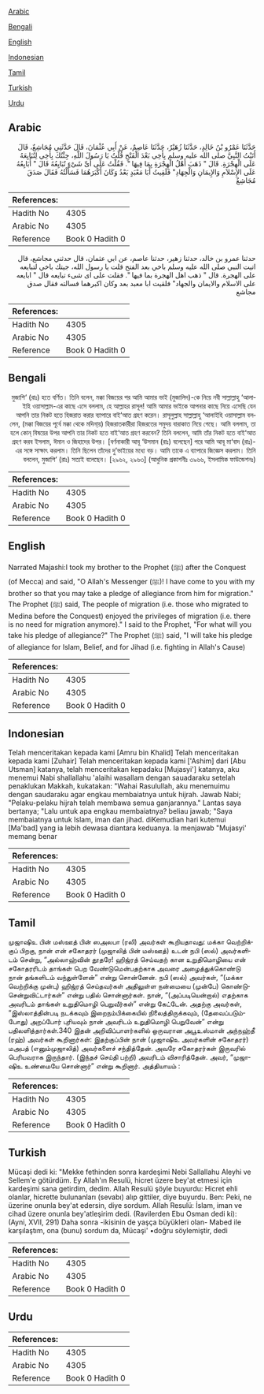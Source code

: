 [Arabic](#arabic)

[Bengali](#bengali)

[English](#english)

[Indonesian](#indonesian)

[Tamil](#tamil)

[Turkish](#turkish)

[Urdu](#urdu)

## Arabic


<div dir="rtl" lang="ar" style={{fontSize:'larger',backgroundColor:'#f8f9fa',padding:20}}>
حَدَّثَنَا عَمْرُو بْنُ خَالِدٍ، حَدَّثَنَا زُهَيْرٌ، حَدَّثَنَا عَاصِمٌ، عَنْ أَبِي عُثْمَانَ، قَالَ حَدَّثَنِي مُجَاشِعٌ، قَالَ أَتَيْتُ النَّبِيَّ صلى الله عليه وسلم بِأَخِي بَعْدَ الْفَتْحِ قُلْتُ يَا رَسُولَ اللَّهِ، جِئْتُكَ بِأَخِي لِتُبَايِعَهُ عَلَى الْهِجْرَةِ‏.‏ قَالَ ‏"‏ ذَهَبَ أَهْلُ الْهِجْرَةِ بِمَا فِيهَا ‏"‏‏.‏ فَقُلْتُ عَلَى أَىِّ شَىْءٍ تُبَايِعُهُ قَالَ ‏"‏ أُبَايِعُهُ عَلَى الإِسْلاَمِ وَالإِيمَانِ وَالْجِهَادِ‏" فَلَقِيتُ أَبَا مَعْبَدٍ بَعْدُ وَكَانَ أَكْبَرَهُمَا فَسَأَلْتُهُ فَقَالَ صَدَقَ مُجَاشِعٌ‏
</div>
<div style={{backgroundColor:'#f8f9fa',padding:20, marginBottom: 10}}><table> <thead> <tr> <th>References:</th> <th></th> </tr> </thead> <tbody><tr><td>Hadith No</td><td>4305</td></tr><tr><td>Arabic No</td><td>4305</td></tr><tr><td>Reference</td><td>Book 0 Hadith 0</td></tr></tbody></table></div>


<div dir="rtl" lang="ar" style={{fontSize:'larger',backgroundColor:'#f8f9fa',padding:20}}>
حدثنا عمرو بن خالد، حدثنا زهير، حدثنا عاصم، عن ابي عثمان، قال حدثني مجاشع، قال اتيت النبي صلى الله عليه وسلم باخي بعد الفتح قلت يا رسول الله، جيتك باخي لتبايعه على الهجرة. قال " ذهب اهل الهجرة بما فيها ". فقلت على اى شىء تبايعه قال " ابايعه على الاسلام والايمان والجهاد" فلقيت ابا معبد بعد وكان اكبرهما فسالته فقال صدق مجاشع
</div>
<div style={{backgroundColor:'#f8f9fa',padding:20, marginBottom: 10}}><table> <thead> <tr> <th>References:</th> <th></th> </tr> </thead> <tbody><tr><td>Hadith No</td><td>4305</td></tr><tr><td>Arabic No</td><td>4305</td></tr><tr><td>Reference</td><td>Book 0 Hadith 0</td></tr></tbody></table></div>

## Bengali


<div dir="rtl" lang="bn" style={{fontSize:'larger',backgroundColor:'#f8f9fa',padding:20}}>
মুজাশি‘ (রাঃ) হতে বর্ণিত। তিনি বলেন, মক্কা বিজয়ের পর আমি আমার ভাই (মুজালিদ)-কে নিয়ে নবী সাল্লাল্লাহু ‘আলাইহি ওয়াসাল্লাম-এর কাছে এসে বললাম, হে আল্লাহর রাসূল! আমি আমার ভাইকে আপনার কাছে নিয়ে এসেছি যেন আপনি তার নিকট হতে হিজরাত করার ব্যাপারে বাই‘আত গ্রহণ করেন। রাসূলুল্লাহ সাল্লাল্লাহু ‘আলাইহি ওয়াসাল্লাম বললেন, (মক্কা বিজয়ের পূর্বে মক্কা থেকে মদিনা্য়) হিজরাতকারীরা হিজরতের সমুদয় বারাকাত নিয়ে গেছে। আমি বললাম, তা হলে কোন্ বিষয়ের উপর আপনি তার নিকট হতে বাই‘আত গ্রহণ করবেন? তিনি বললেন, আমি তাঁর নিকট হতে বাই‘আত গ্রহণ করব ইসলাম, ঈমান ও জিহাদের উপর। [বর্ণনাকারী আবূ ‘উসমান (রাঃ) বলেছেন] পরে আমি আবূ মা‘বাদ (রাঃ)-এর সঙ্গে সাক্ষাৎ করলাম। তিনি ছিলেন তাঁদের দু’ভাইয়ের মধ্যে বড়। আমি তাকে এ ব্যাপারে জিজ্ঞেস করলাম। তিনি বললেন, মুজাশি‘ (রাঃ) সত্যই বলেছেন। [২৯৬২, ২৯৬৩] (আধুনিক প্রকাশনীঃ ৩৯৬৬, ইসলামিক ফাউন্ডেশনঃ)
</div>
<div style={{backgroundColor:'#f8f9fa',padding:20, marginBottom: 10}}><table> <thead> <tr> <th>References:</th> <th></th> </tr> </thead> <tbody><tr><td>Hadith No</td><td>4305</td></tr><tr><td>Arabic No</td><td>4305</td></tr><tr><td>Reference</td><td>Book 0 Hadith 0</td></tr></tbody></table></div>

## English


<div dir="ltr" lang="en" style={{fontSize:'larger',backgroundColor:'#f8f9fa',padding:20}}>
Narrated Majashi:I took my brother to the Prophet (ﷺ) after the Conquest (of Mecca) and said, "O Allah's Messenger (ﷺ)! I have come to you with my brother so that you may take a pledge of allegiance from him for migration." The Prophet (ﷺ) said, The people of migration (i.e. those who migrated to Medina before the Conquest) enjoyed the privileges of migration (i.e. there is no need for migration anymore)." I said to the Prophet, "For what will you take his pledge of allegiance?" The Prophet (ﷺ) said, "I will take his pledge of allegiance for Islam, Belief, and for Jihad (i.e. fighting in Allah's Cause)
</div>
<div style={{backgroundColor:'#f8f9fa',padding:20, marginBottom: 10}}><table> <thead> <tr> <th>References:</th> <th></th> </tr> </thead> <tbody><tr><td>Hadith No</td><td>4305</td></tr><tr><td>Arabic No</td><td>4305</td></tr><tr><td>Reference</td><td>Book 0 Hadith 0</td></tr></tbody></table></div>

## Indonesian


<div dir="ltr" lang="id" style={{fontSize:'larger',backgroundColor:'#f8f9fa',padding:20}}>
Telah menceritakan kepada kami [Amru bin Khalid] Telah menceritakan kepada kami [Zuhair] Telah menceritakan kepada kami ['Ashim] dari [Abu Utsman] katanya, telah menceritakan kepadaku [Mujasyi'] katanya, aku menemui Nabi shallallahu 'alaihi wasallam dengan sauadaraku setelah penaklukan Makkah, kukatakan: "Wahai Rasulullah, aku menemuimu dengan saudaraku agar engkau membaiatnya untuk hijrah. Jawab Nabi; "Pelaku-pelaku hijrah telah membawa semua ganjarannya." Lantas saya bertanya; "Lalu untuk apa engkau membaiatnya? beliau jawab; "Saya membaiatnya untuk Islam, iman dan jihad. diKemudian hari kutemui [Ma'bad] yang ia lebih dewasa diantara keduanya. Ia menjawab "Mujasyi' memang benar
</div>
<div style={{backgroundColor:'#f8f9fa',padding:20, marginBottom: 10}}><table> <thead> <tr> <th>References:</th> <th></th> </tr> </thead> <tbody><tr><td>Hadith No</td><td>4305</td></tr><tr><td>Arabic No</td><td>4305</td></tr><tr><td>Reference</td><td>Book 0 Hadith 0</td></tr></tbody></table></div>

## Tamil


<div dir="ltr" lang="ta" style={{fontSize:'larger',backgroundColor:'#f8f9fa',padding:20}}>
முஜாஷிஉ பின் மஸ்ஊத் பின் ஸஅலபா (ரலி) அவர்கள் கூறியதாவது: மக்கா வெற்றிக்குப் பிறகு, நான் என் சகோதரர் (முஜாலித் பின் மஸ்ஊத்) உடன் நபி (ஸல்) அவர்களிடம் சென்று, “அல்லாஹ்வின் தூதரே! ஹிஜ்ரத் செய்வதற் கான உறுதிமொழியை என் சகோதரரிடம் தாங்கள் பெற வேண்டுமென்பதற்காக அவரை அழைத்துக்கொண்டு நான் தங்களிடம் வந்துள்ளேன்” என்று சொன்னேன். நபி (ஸல்) அவர்கள், “(மக்கா வெற்றிக்கு முன்பு) ஹிஜ்ரத் செய்தவர்கள் அதிலுள்ள நன்மையை (முன்பே) கொண்டுசென்றுவிட்டார்கள்” என்று பதில் சொன்னார்கள். நான், “(அப்படியென்றால்) எதற்காக அவரிடம் தாங்கள் உறுதிமொழி பெறுவீர்கள்” என்று கேட்டேன். அதற்கு அவர்கள், “இஸ்லாத்தின்படி நடக்கவும் இறைநம்பிக்கையில் நிலைத்திருக்கவும், (தேவைப்படும்போது) அறப்போர் புரியவும் நான் அவரிடம் உறுதிமொழி பெறுவேன்” என்று பதிலளித்தார்கள்.340 இதன் அறிவிப்பாளர்களில் ஒருவரான அபூஉஸ்மான் அந்நஹ்தீ (ரஹ்) அவர்கள் கூறினார்கள்: இதற்குப்பின் நான் (முஜாஷிஉ அவர்களின் சகோதரர்) மஅபத் (எனும்முஜாலித்) அவர்களைச் சந்தித்தேன். அவரே சகோதரர்கள் இருவரில் பெரியவராக இருந்தார். (இந்தச் செய்தி பற்றி) அவரிடம் விசாரித்தேன். அவர், “முஜாஷிஉ உண்மையே சொன்னார்” என்று கூறினார். அத்தியாயம் :
</div>
<div style={{backgroundColor:'#f8f9fa',padding:20, marginBottom: 10}}><table> <thead> <tr> <th>References:</th> <th></th> </tr> </thead> <tbody><tr><td>Hadith No</td><td>4305</td></tr><tr><td>Arabic No</td><td>4305</td></tr><tr><td>Reference</td><td>Book 0 Hadith 0</td></tr></tbody></table></div>

## Turkish


<div dir="ltr" lang="tr" style={{fontSize:'larger',backgroundColor:'#f8f9fa',padding:20}}>
Mücaşi dedi ki: "Mekke fethinden sonra kardeşimi Nebi Sallallahu Aleyhi ve Sellem'e götürdüm. Ey Allah'ın Resulü, hicret üzere bey'at etmesi için kardeşimi sana getirdim, dedim. Allah Resulü şöyle buyurdu: Hicret ehli olanlar, hicrette bulunanları (sevabı) alıp gittiler, diye buyurdu. Ben: Peki, ne üzerine onunla bey'at edersin, diye sordum. Allah Resulü: İslam, iman ve cihad üzere onunla bey'atleşirim dedi. (Ravilerden Ebu Osman dedi ki): (Ayni, XVII, 291) Daha sonra -ikisinin de yaşça büyükleri olan- Mabed ile karşılaştım, ona (bunu) sordum da, Mücaşi' •doğru söylemiştir, dedi
</div>
<div style={{backgroundColor:'#f8f9fa',padding:20, marginBottom: 10}}><table> <thead> <tr> <th>References:</th> <th></th> </tr> </thead> <tbody><tr><td>Hadith No</td><td>4305</td></tr><tr><td>Arabic No</td><td>4305</td></tr><tr><td>Reference</td><td>Book 0 Hadith 0</td></tr></tbody></table></div>

## Urdu


<div dir="rtl" lang="ur" style={{fontSize:'larger',backgroundColor:'#f8f9fa',padding:20}}>

</div>
<div style={{backgroundColor:'#f8f9fa',padding:20, marginBottom: 10}}><table> <thead> <tr> <th>References:</th> <th></th> </tr> </thead> <tbody><tr><td>Hadith No</td><td>4305</td></tr><tr><td>Arabic No</td><td>4305</td></tr><tr><td>Reference</td><td>Book 0 Hadith 0</td></tr></tbody></table></div>